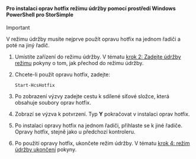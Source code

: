<!--author=SharS last changed: 9/17/15-->

#### <a name="to-install-maintenance-mode-hotfixes-via-windows-powershell-for-storsimple"></a>Pro instalaci oprav hotfix režimu údržby pomocí prostředí Windows PowerShell pro StorSimple
> [!IMPORTANT]
> V režimu údržby musíte nejprve použít opravu hotfix na jednom řadiči a poté na jiný řadič.
> 
> 

1. Umístíte zařízení do režimu údržby. V tématu [krok 2: Zadejte údržby režimu](../articles/storsimple/storsimple-update-device.md#step2) pokyny o tom, jak přechod do režimu údržby.
2. Chcete-li použít opravu hotfix, zadejte:
   
     `Start-HcsHotfix` 
3. Po zobrazení výzvy zadejte cestu k sdílené síťové složce, která obsahuje soubory oprav hotfix.
4. Zobrazí se výzva k potvrzení. Typ **Y** pokračovat v instalaci oprav hotfix.
5. Po instalaci opravy hotfix na jednom řadiči, přihlaste se k jiné řadiče. Opravy hotfix, stejně jako u předchozí kontroleru.
6. Po použití opravy hotfix, ukončete režim údržby. V tématu [krok 4: režim údržby ukončení](../articles/storsimple/storsimple-update-device.md#step4) pokyny.

